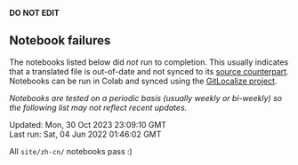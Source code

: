 __DO NOT EDIT__

## Notebook failures

The notebooks listed below did *not* run to completion. This usually indicates
that a translated file is out-of-date and not synced to its
[source counterpart](../en-snapshot/). Notebooks can be run in Colab and synced
using the [GitLocalize project](https://gitlocalize.com/tensorflow/docs-l10n).

*Notebooks are tested on a periodic basis (usually weekly or bi-weekly) so the
following list may not reflect recent updates.*

Updated: Mon, 30 Oct 2023 23:09:10 GMT<br/>
Last run: Sat, 04 Jun 2022 01:46:02 GMT

All <code>site/zh-cn/</code> notebooks pass :)

